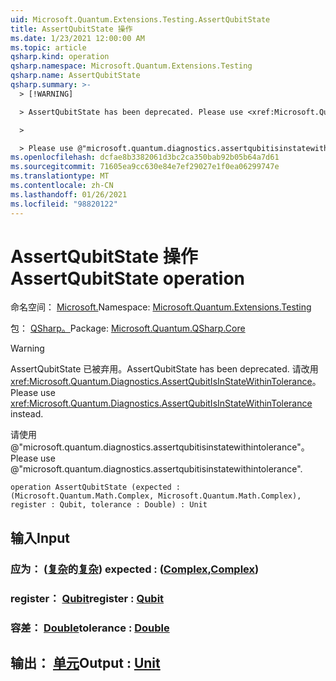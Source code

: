 ```yaml
---
uid: Microsoft.Quantum.Extensions.Testing.AssertQubitState
title: AssertQubitState 操作
ms.date: 1/23/2021 12:00:00 AM
ms.topic: article
qsharp.kind: operation
qsharp.namespace: Microsoft.Quantum.Extensions.Testing
qsharp.name: AssertQubitState
qsharp.summary: >-
  > [!WARNING]

  > AssertQubitState has been deprecated. Please use <xref:Microsoft.Quantum.Diagnostics.AssertQubitIsInStateWithinTolerance> instead.

  >

  > Please use @"microsoft.quantum.diagnostics.assertqubitisinstatewithintolerance".
ms.openlocfilehash: dcfae8b3382061d3bc2ca350bab92b05b64a7d61
ms.sourcegitcommit: 71605ea9cc630e84e7ef29027e1f0ea06299747e
ms.translationtype: MT
ms.contentlocale: zh-CN
ms.lasthandoff: 01/26/2021
ms.locfileid: "98820122"
---
```

# <a name="assertqubitstate-operation"></a><span data-ttu-id="e3268-102">AssertQubitState 操作</span><span class="sxs-lookup"><span data-stu-id="e3268-102">AssertQubitState operation</span></span>

<span data-ttu-id="e3268-103">命名空间： [Microsoft.](xref:Microsoft.Quantum.Extensions.Testing)</span><span class="sxs-lookup"><span data-stu-id="e3268-103">Namespace: [Microsoft.Quantum.Extensions.Testing](xref:Microsoft.Quantum.Extensions.Testing)</span></span>

<span data-ttu-id="e3268-104">包： [QSharp。](https://nuget.org/packages/Microsoft.Quantum.QSharp.Core)</span><span class="sxs-lookup"><span data-stu-id="e3268-104">Package: [Microsoft.Quantum.QSharp.Core](https://nuget.org/packages/Microsoft.Quantum.QSharp.Core)</span></span>


> [!WARNING]
> <span data-ttu-id="e3268-105">AssertQubitState 已被弃用。</span><span class="sxs-lookup"><span data-stu-id="e3268-105">AssertQubitState has been deprecated.</span></span> <span data-ttu-id="e3268-106">请改用 <xref:Microsoft.Quantum.Diagnostics.AssertQubitIsInStateWithinTolerance>。</span><span class="sxs-lookup"><span data-stu-id="e3268-106">Please use <xref:Microsoft.Quantum.Diagnostics.AssertQubitIsInStateWithinTolerance> instead.</span></span>
>
> <span data-ttu-id="e3268-107">请使用 @"microsoft.quantum.diagnostics.assertqubitisinstatewithintolerance"。</span><span class="sxs-lookup"><span data-stu-id="e3268-107">Please use @"microsoft.quantum.diagnostics.assertqubitisinstatewithintolerance".</span></span>



```qsharp
operation AssertQubitState (expected : (Microsoft.Quantum.Math.Complex, Microsoft.Quantum.Math.Complex), register : Qubit, tolerance : Double) : Unit
```


## <a name="input"></a><span data-ttu-id="e3268-108">输入</span><span class="sxs-lookup"><span data-stu-id="e3268-108">Input</span></span>

### <a name="expected--complexcomplex"></a><span data-ttu-id="e3268-109">应为： ([复杂](xref:Microsoft.Quantum.Math.Complex)的[复杂](xref:Microsoft.Quantum.Math.Complex)) </span><span class="sxs-lookup"><span data-stu-id="e3268-109">expected : ([Complex](xref:Microsoft.Quantum.Math.Complex),[Complex](xref:Microsoft.Quantum.Math.Complex))</span></span>




### <a name="register--qubit"></a><span data-ttu-id="e3268-110">register： [Qubit](xref:microsoft.quantum.lang-ref.qubit)</span><span class="sxs-lookup"><span data-stu-id="e3268-110">register : [Qubit](xref:microsoft.quantum.lang-ref.qubit)</span></span>




### <a name="tolerance--double"></a><span data-ttu-id="e3268-111">容差： [Double](xref:microsoft.quantum.lang-ref.double)</span><span class="sxs-lookup"><span data-stu-id="e3268-111">tolerance : [Double](xref:microsoft.quantum.lang-ref.double)</span></span>





## <a name="output--unit"></a><span data-ttu-id="e3268-112">输出： [单元](xref:microsoft.quantum.lang-ref.unit)</span><span class="sxs-lookup"><span data-stu-id="e3268-112">Output : [Unit](xref:microsoft.quantum.lang-ref.unit)</span></span>

